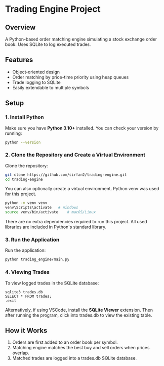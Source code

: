 # Trading Engine Project

## Overview 
A Python-based order matching engine simulating a stock exchange order book.
Uses SQLite to log executed trades.

## Features
- Object-oriented design
- Order matching by price-time priority using heap queues
- Trade logging to SQLite
- Easily extendable to multiple symbols

## Setup

### 1. Install Python
Make sure you have **Python 3.10+** installed.
You can check your version by running:
```bash
python --version
```

### 2. Clone the Repository and Create a Virtual Environment
Clone the repository:
```bash
git clone https://github.com/sirfan2/trading-engine.git
cd trading-engine
```
You can also optionally create a virtual environment. Python venv was used for this project.
```bash
python -m venv venv
venv\Scripts\activate   # Windows
source venv/bin/activate    # macOS/Linux
```

There are no extra dependencies required to run this project. All used libraries are included in Python's standard library.

### 3. Run the Application
Run the application:

```bash
python trading_engine/main.py
```
### 4. Viewing Trades
To view logged trades in the SQLite database:

```bashw
sqlite3 trades.db
SELECT * FROM trades;
.exit
```

Alternatively, if using VSCode, install the **SQLite Viewer** extension. Then after running the program, click into trades.db to view the existing table.

## How it Works
1. Orders are first added to an order book per symbol.
2. Matching engine matches the best buy and sell orders when prices overlap.
3. Matched trades are logged into a trades.db SQLite database.
